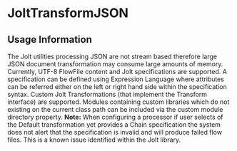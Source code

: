 <!--
  Licensed to the Apache Software Foundation (ASF) under one or more
  contributor license agreements.  See the NOTICE file distributed with
  this work for additional information regarding copyright ownership.
  The ASF licenses this file to You under the Apache License, Version 2.0
  (the "License"); you may not use this file except in compliance with
  the License.  You may obtain a copy of the License at
      http://www.apache.org/licenses/LICENSE-2.0
  Unless required by applicable law or agreed to in writing, software
  distributed under the License is distributed on an "AS IS" BASIS,
  WITHOUT WARRANTIES OR CONDITIONS OF ANY KIND, either express or implied.
  See the License for the specific language governing permissions and
  limitations under the License.
-->

# JoltTransformJSON

## Usage Information

The Jolt utilities processing JSON are not stream based therefore large JSON document transformation may consume large
amounts of memory. Currently, UTF-8 FlowFile content and Jolt specifications are supported. A specification can be
defined using Expression Language where attributes can be referred either on the left or right hand side within the
specification syntax. Custom Jolt Transformations (that implement the Transform interface) are supported. Modules
containing custom libraries which do not existing on the current class path can be included via the custom module
directory property. **Note:** When configuring a processor if user selects of the Default transformation yet provides a
Chain specification the system does not alert that the specification is invalid and will produce failed flow files. This
is a known issue identified within the Jolt library.